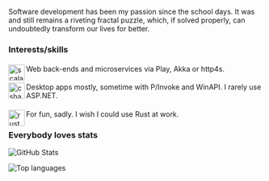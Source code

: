 Software development has been my passion since the school days. It was and still remains a riveting fractal puzzle, which, if solved properly, can undoubtedly transform our lives for better.

### Interests/skills

####
<img align="left" src="https://cdn.jsdelivr.net/gh/devicons/devicon/icons/scala/scala-original.svg" alt="scala" width="32" height="32"/>
Web back-ends and microservices via Play, Akka or http4s.

####
<img align="left" src="https://cdn.jsdelivr.net/gh/devicons/devicon/icons/csharp/csharp-original.svg" alt="csharp" width="32" height="32"/>
Desktop apps mostly, sometime with P/Invoke and WinAPI. I rarely use ASP.NET.

####
<img align="left" src="http://rust-lang.org/logos/rust-logo-64x64.png" alt="rust" width="32" height="32"/>
For fun, sadly. I wish I could use Rust at work.

### Everybody loves stats
![GitHub Stats](https://github-readme-stats.vercel.app/api?username=EnoughTea&show_icons=true&locale=en&include_all_commits=true&count_private=true)

![Top languages](https://github-readme-stats.vercel.app/api/top-langs?username=EnoughTea&show_icons=true&locale=en&layout=compact)
